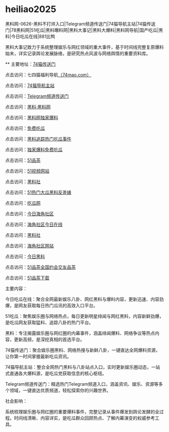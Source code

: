 # heiliao2025
黑料网-0626-黑料不打烊入口|Telegram频道传送门|74猫导航主站|74猫传送门|78黑料网|51吃瓜|黑料曝料网|黑料大事记|黑料大爆料|黑料网导航|国产吃瓜|黑料|今日吃瓜在线|881比鸭

黑料大事记致力于系统整理娱乐与网红领域的重大事件，基于时间线完整复原爆料始末，详实记录舆论发展脉络，是研究热点风波与网络舆情的重要资料库。

** 主要地址：<a href="https://74mao.com/">74猫传送门</a>

点击访问：七四猫福利导航<a href="https://74mao.com/">（74mao.com）</a>

点击访问：<a href="https://74mao.com/">74猫导航主站</a>

点击访问：<a href="https://74mao.com/">Telegram频道传送门</a>

点击访问：<a href="https://heiliaolvzlu3.pages.dev">黑料·黑料网</a>

点击访问：<a href="https://heiliaoyvnrda.pages.dev">黑料网独家爆料</a>

点击访问：<a href="https://heiliaoxey7ic.pages.dev">免费吃瓜</a>

点击访问：<a href="https://heiliaoal51na.pages.dev">黑料追踪热门吃瓜事件</a>

点击访问：<a href="https://heiliaoavkush.pages.dev">独家爆料免费吃瓜</a>

点击访问：<a href="https://pc5-12.pages.dev/">51品茶</a>

点击访问：<a href="https://pc4-12.pages.dev/">51视频网站</a>

点击访问：<a href="https://hl107.pages.dev/">黑料社</a>

点击访问：<a href="https://hl110.pages.dev/">51热门大瓜黑料反差婊</a>

点击访问：<a href="https://hl103.pages.dev/">吃瓜网</a>

点击访问：<a href="https://hj-1037.pages.dev/">今日海角社区</a>

点击访问：<a href="https://hj-1054.pages.dev/">海角社区今日在线</a>

点击访问：<a href="https://hl105.pages.dev/">黑料社</a>

点击访问：<a href="https://hj-1038.pages.dev/">海角社区网站</a>

点击访问：<a href="https://hl108.pages.dev/">今日黑料</a>

点击访问：<a href="https://pc9-12.pages.dev/">51品茶全国约会交友品茶</a>

点击访问：<a href="https://pc10-12.pages.dev/">51品茶下载</a>

主要内容：

今日吃瓜在线：聚合全网最新娱乐八卦、网红黑料与爆料内容，更新迅速、内容劲爆，是网友获取每日热门瓜讯的高效入口平台。

51吃瓜：聚焦娱乐圈与网络热点，每日更新明星绯闻与网红黑料，内容新鲜劲爆，是吃瓜网友获取猛料、追踪八卦的热门平台。

黑料：专注揭露娱乐圈与网红圈的内幕事件，涵盖绯闻爆料、网络争议等热点内容，更新高频，是深挖真相的首选平台。

74猫传送门：聚合娱乐圈黑料、网络热搜与新鲜八卦，一键直达全网爆料资源，让你第一时间掌握最新吃瓜资讯。

74猫导航主站：整合全网热门黑料与八卦站点入口，实时更新娱乐圈动态，一站式直通各大爆料源，是吃瓜党获取信息的核心枢纽。

Telegram频道传送门：精选热门Telegram频道入口，涵盖资讯、娱乐、资源等多个领域，一键直达优质频道，轻松探索你的兴趣世界。

社会影响：

系统梳理娱乐圈与网红圈的重要爆料事件，完整记录从事件爆发到舆论发酵的全过程。时间线清晰、内容详实，是吃瓜群众回顾热点、了解内幕演变的权威参考工具。

<span style="display:none;">[Canonical link](）</span>
